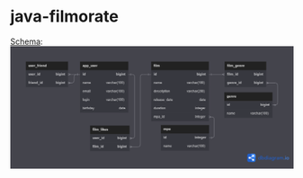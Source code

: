 # java-filmorate

[Schema](https://dbdiagram.io/d/6325baed0911f91ba5d18e8e):
![Schema](/Schema.png)
